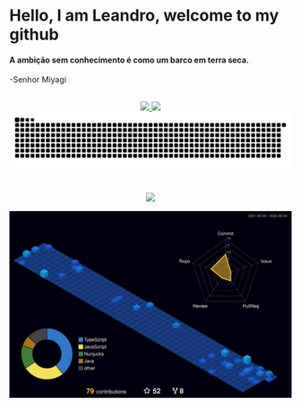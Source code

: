 
# Hello, I am Leandro, welcome to my github

#### A ambição sem conhecimento é como um barco em terra seca.
-Senhor Miyagi

</br>

<div align="center">
  	<a href="https://github.com/lsferreira934">
  		<img height="180em" src="https://github-readme-stats.vercel.app/api?username=lsferreira934&show_icons=true&theme=maroongold&include_all_commits=true&count_private=true&title_color=cc0000&text_color=ffffff&bg_color=000000&icon_color=990000"/>
  		<img height="180em" src="https://github-readme-stats.vercel.app/api/top-langs/?username=lsferreira934&layout=compact&langs_count=7&theme=maroongold&title_color=cc0000&text_color=ffffff&bg_color=000000&icon_color=990000"/>
	</a>
</div>

<div align="center"> 
	<img  src="https://github.com/lsferreira934/lsferreira934/blob/main/github-contribution-grid-snake.svg" alt="Snake animation" style="max-width: 100%"/>
</div>

</br>



<p align="center">
  <a href="https://skillicons.dev">
    <img src="https://skillicons.dev/icons?i=git,kubernetes,docker,c,vim" />
  </a>
</p>


![](./profile-3d-contrib/profile-night-view.svg)
